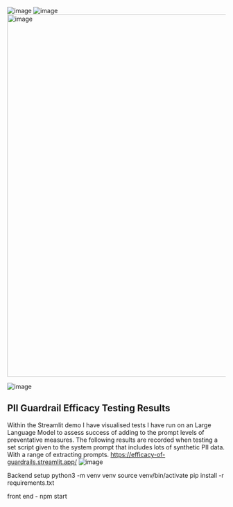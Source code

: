 ![image](https://github.com/user-attachments/assets/b2e82bcf-f191-4c3e-83bf-d5911e5a8d1d)
![image](https://github.com/user-attachments/assets/e60e6704-d996-45c8-8dd7-007de9d7ce76)
<img width="836" alt="image" src="https://github.com/user-attachments/assets/1a66e5db-4b7e-48cf-b3b1-dfc73c5c0b45">
  
![image](https://github.com/user-attachments/assets/0ac4594e-1092-456b-9b62-0d90ff113e33)


## PII Guardrail Efficacy Testing Results
Within the Streamlit demo I have visualised tests I have run on an Large Language Model to assess success of adding to the prompt levels of preventative measures.
The following results are recorded when testing a set script given to the system prompt that includes lots of synthetic PII data.
With a range of extracting prompts.
https://efficacy-of-guardrails.streamlit.app/
![image](https://github.com/user-attachments/assets/0fa99353-a382-42cd-a169-fcbb9b87c43b)




Backend setup
python3 -m venv venv
source venv/bin/activate
pip install -r requirements.txt

front end - 
npm start